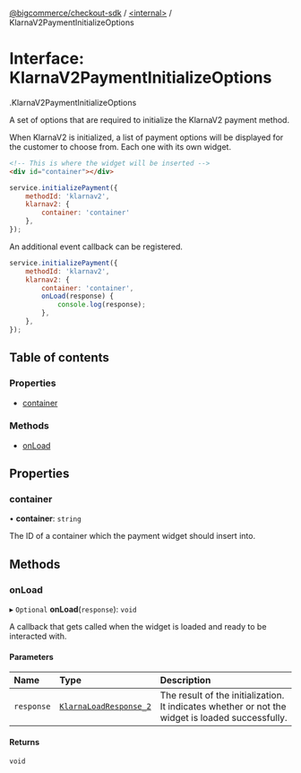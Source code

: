 [@bigcommerce/checkout-sdk](../README.md) / [<internal\>](../modules/internal_.md) / KlarnaV2PaymentInitializeOptions

# Interface: KlarnaV2PaymentInitializeOptions

[<internal>](../modules/internal_.md).KlarnaV2PaymentInitializeOptions

A set of options that are required to initialize the KlarnaV2 payment method.

When KlarnaV2 is initialized, a list of payment options will be displayed for the customer to choose from.
Each one with its own widget.

```html
<!-- This is where the widget will be inserted -->
<div id="container"></div>
```

```js
service.initializePayment({
    methodId: 'klarnav2',
    klarnav2: {
        container: 'container'
    },
});
```

An additional event callback can be registered.

```js
service.initializePayment({
    methodId: 'klarnav2',
    klarnav2: {
        container: 'container',
        onLoad(response) {
            console.log(response);
        },
    },
});
```

## Table of contents

### Properties

- [container](internal_.KlarnaV2PaymentInitializeOptions.md#container)

### Methods

- [onLoad](internal_.KlarnaV2PaymentInitializeOptions.md#onload)

## Properties

### container

• **container**: `string`

The ID of a container which the payment widget should insert into.

## Methods

### onLoad

▸ `Optional` **onLoad**(`response`): `void`

A callback that gets called when the widget is loaded and ready to be
interacted with.

#### Parameters

| Name | Type | Description |
| :------ | :------ | :------ |
| `response` | [`KlarnaLoadResponse_2`](internal_.KlarnaLoadResponse_2.md) | The result of the initialization. It indicates whether or not the widget is loaded successfully. |

#### Returns

`void`
